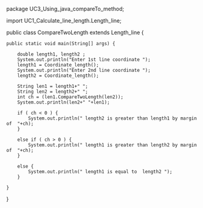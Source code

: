 package UC3_Using_java_compareTo_method;

import UC1_Calculate_line_length.Length_line;

public class CompareTwoLength extends Length_line {
	

	public static void main(String[] args) {
		
		double length1, length2 ;
		System.out.println("Enter 1st line coordinate ");
		length1 = Coordinate_length();
		System.out.println("Enter 2nd line coordinate ");
		length2 = Coordinate_length();
		
		String len1 = length1+" ";
		String len2 = length2+" ";
		int ch = (len1.CompareTwoLength(len2));
		System.out.println(len2+" "+len1);
		
		if ( ch < 0 ) {
			System.out.println(" length2 is greater than length1 by margin of  "+ch);
		}
		
		else if ( ch > 0 ) {
			System.out.println(" length1 is greater than length2 by margin of  "+ch);
		}
		
		else {
			System.out.println(" length1 is equal to  length2 ");
		}
		
	}

}
